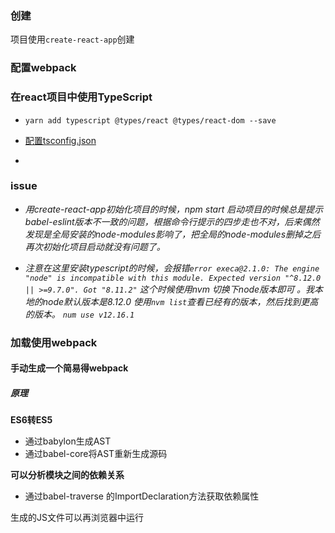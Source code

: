 
### 创建

项目使用`create-react-app`创建


### 配置webpack



### 在react项目中使用TypeScript

- `yarn add typescript @types/react @types/react-dom --save`

- [配置tsconfig.json](https://www.tslang.cn/docs/handbook/tsconfig-json.html)

- 



### issue 

- *用create-react-app初始化项目的时候，npm start 启动项目的时候总是提示babel-eslint版本不一致的问题，根据命令行提示的四步走也不对，后来偶然发现是全局安装的node-modules影响了，把全局的node-modules删掉之后再次初始化项目启动就没有问题了。*

- *注意在这里安装typescript的时候，会报错`error execa@2.1.0: The engine "node" is incompatible with this module. Expected version "^8.12.0 || >=9.7.0". Got "8.11.2"` 这个时候使用nvm 切换下node版本即可 。我本地的node默认版本是8.12.0 使用`nvm list`查看已经有的版本，然后找到更高的版本。 `num use v12.16.1`*


### 加载使用webpack

#### 手动生成一个简易得webpack

##### 原理

**ES6转ES5**
- 通过babylon生成AST
- 通过babel-core将AST重新生成源码

**可以分析模块之间的依赖关系**

- 通过babel-traverse 的ImportDeclaration方法获取依赖属性

生成的JS文件可以再浏览器中运行



